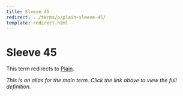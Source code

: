 ```yaml
---
title: Sleeve 45
redirect: ../terms/p/plain-sleeve-45/
template: redirect.html
---
```


# Sleeve 45

This term redirects to [Plain](../terms/p/plain-sleeve-45/).

*This is an alias for the main term. Click the link above to view the full definition.*

